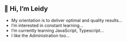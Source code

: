 ## 👋 Hi, I’m Leidy 
- My orientation is to deliver optimal and quality results...
- I’m interested in constant learning...
- I’m currently learning JavaScript, Typescript...
- I like the Administration too... 


<!---
landreina/landreina is a ✨ special ✨ repository because its `README.md` (this file) appears on your GitHub profile.
You can click the Preview link to take a look at your changes.
--->
